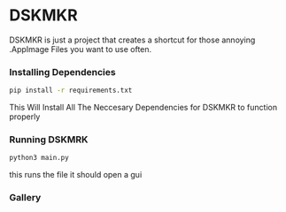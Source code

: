 # DSKMKR
DSKMKR is just a project that creates a shortcut for those annoying .AppImage Files you want to use often.


### Installing Dependencies
```bash
pip install -r requirements.txt
```
This Will Install All The Neccesary Dependencies for DSKMKR to function properly
### Running DSKMRK
```bash
python3 main.py
```
this runs the file it should open a gui
### Gallery
